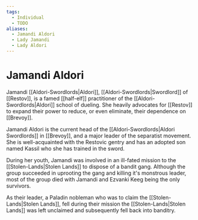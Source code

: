```yaml
---
tags:
  - Individual
  - TODO
aliases:
  - Jamandi Aldori
  - Lady Jamandi
  - Lady Aldori
---
```

# Jamandi Aldori
Jamandi [[Aldori-Swordlords|Aldori]], [[Aldori-Swordlords|Swordlord]] of [[Restov]], is a famed [[half-elf]] practitioner of the [[Aldori-Swordlords|Aldori]] school of dueling. She heavily advocates for [[Restov]] to expand their power to reduce, or even eliminate, their dependence on [[Brevoy]].

Jamandi Aldori is the current head of the [[Aldori-Swordlords|Aldori Swordlords]] in [[Brevoy]], and a major leader of the separatist movement. She is well-acquainted with the Restovic gentry and has an adopted son named Kassil who she has trained in the sword. 

During her youth, Jamandi was involved in an ill-fated mission to the [[Stolen-Lands|Stolen Lands]] to dispose of a bandit gang. Although the group succeeded in uprooting the gang and killing it's monstrous leader, most of the group died with Jamandi and Ezvanki Keeg being the only survivors.

As their leader, a Paladin nobleman who was to claim the [[Stolen-Lands|Stolen Lands]], fell during their mission the [[Stolen-Lands|Stolen Lands]] was left unclaimed and subsequently fell back into banditry. 